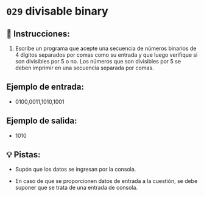 # `029` divisable binary

## 📝 Instrucciones:

1. Escribe un programa que acepte una secuencia de números binarios de 4 dígitos separados por comas como su entrada y que luego verifique si son divisibles por 5 o no. Los números que son divisibles por 5 se deben imprimir en una secuencia separada por comas.

## Ejemplo de entrada:

+ 0100,0011,1010,1001

## Ejemplo de salida:

+ 1010

## 💡 Pistas:

+ Supón que los datos se ingresan por la consola.

+ En caso de que se proporcionen datos de entrada a la cuestión, se debe suponer que se trata de una entrada de consola.